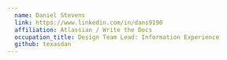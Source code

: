 ```yaml
---
  name: Daniel Stevens
  link: https://www.linkedin.com/in/dans9190
  affiliation: Atlassian / Write the Docs
  occupation_title: Design Team Lead: Information Experience 
  github: texasdan
---
```

